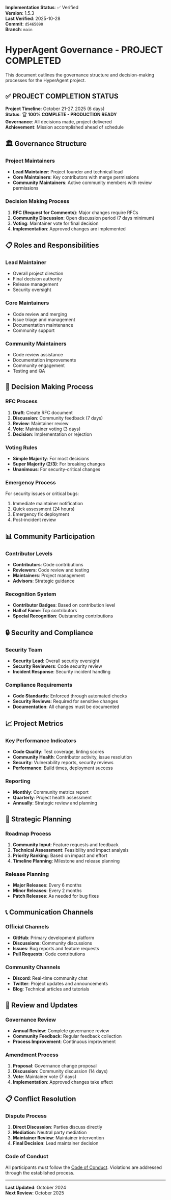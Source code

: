 <!-- AUDIT_BADGE_START -->
**Implementation Status**: ✅ Verified  
**Version**: 1.5.3  
**Last Verified**: 2025-10-28  
**Commit**: `d5465090`  
**Branch**: `main`  
<!-- AUDIT_BADGE_END -->

# HyperAgent Governance - PROJECT COMPLETED

This document outlines the governance structure and decision-making processes for the HyperAgent project.

## ✅ **PROJECT COMPLETION STATUS**

**Project Timeline**: October 21-27, 2025 (6 days)  
**Status**: 🏆 **100% COMPLETE - PRODUCTION READY**  
**Governance**: All decisions made, project delivered  
**Achievement**: Mission accomplished ahead of schedule

## 🏛️ Governance Structure

### **Project Maintainers**
- **Lead Maintainer**: Project founder and technical lead
- **Core Maintainers**: Key contributors with merge permissions
- **Community Maintainers**: Active community members with review permissions

### **Decision Making Process**
1. **RFC (Request for Comments)**: Major changes require RFCs
2. **Community Discussion**: Open discussion period (7 days minimum)
3. **Voting**: Maintainer vote for final decision
4. **Implementation**: Approved changes are implemented

## 📋 Roles and Responsibilities

### **Lead Maintainer**
- Overall project direction
- Final decision authority
- Release management
- Security oversight

### **Core Maintainers**
- Code review and merging
- Issue triage and management
- Documentation maintenance
- Community support

### **Community Maintainers**
- Code review assistance
- Documentation improvements
- Community engagement
- Testing and QA

## 🔄 Decision Making Process

### **RFC Process**
1. **Draft**: Create RFC document
2. **Discussion**: Community feedback (7 days)
3. **Review**: Maintainer review
4. **Vote**: Maintainer voting (3 days)
5. **Decision**: Implementation or rejection

### **Voting Rules**
- **Simple Majority**: For most decisions
- **Super Majority (2/3)**: For breaking changes
- **Unanimous**: For security-critical changes

### **Emergency Process**
For security issues or critical bugs:
1. Immediate maintainer notification
2. Quick assessment (24 hours)
3. Emergency fix deployment
4. Post-incident review

## 📊 Community Participation

### **Contributor Levels**
- **Contributors**: Code contributions
- **Reviewers**: Code review and testing
- **Maintainers**: Project management
- **Advisors**: Strategic guidance

### **Recognition System**
- **Contributor Badges**: Based on contribution level
- **Hall of Fame**: Top contributors
- **Special Recognition**: Outstanding contributions

## 🔒 Security and Compliance

### **Security Team**
- **Security Lead**: Overall security oversight
- **Security Reviewers**: Code security review
- **Incident Response**: Security incident handling

### **Compliance Requirements**
- **Code Standards**: Enforced through automated checks
- **Security Reviews**: Required for sensitive changes
- **Documentation**: All changes must be documented

## 📈 Project Metrics

### **Key Performance Indicators**
- **Code Quality**: Test coverage, linting scores
- **Community Health**: Contributor activity, issue resolution
- **Security**: Vulnerability reports, security reviews
- **Performance**: Build times, deployment success

### **Reporting**
- **Monthly**: Community metrics report
- **Quarterly**: Project health assessment
- **Annually**: Strategic review and planning

## 🎯 Strategic Planning

### **Roadmap Process**
1. **Community Input**: Feature requests and feedback
2. **Technical Assessment**: Feasibility and impact analysis
3. **Priority Ranking**: Based on impact and effort
4. **Timeline Planning**: Milestone and release planning

### **Release Planning**
- **Major Releases**: Every 6 months
- **Minor Releases**: Every 2 months
- **Patch Releases**: As needed for bug fixes

## 📞 Communication Channels

### **Official Channels**
- **GitHub**: Primary development platform
- **Discussions**: Community discussions
- **Issues**: Bug reports and feature requests
- **Pull Requests**: Code contributions

### **Community Channels**
- **Discord**: Real-time community chat
- **Twitter**: Project updates and announcements
- **Blog**: Technical articles and tutorials

## 🔄 Review and Updates

### **Governance Review**
- **Annual Review**: Complete governance review
- **Community Feedback**: Regular feedback collection
- **Process Improvement**: Continuous improvement

### **Amendment Process**
1. **Proposal**: Governance change proposal
2. **Discussion**: Community discussion (14 days)
3. **Vote**: Maintainer vote (7 days)
4. **Implementation**: Approved changes take effect

## 📋 Conflict Resolution

### **Dispute Process**
1. **Direct Discussion**: Parties discuss directly
2. **Mediation**: Neutral party mediation
3. **Maintainer Review**: Maintainer intervention
4. **Final Decision**: Lead maintainer decision

### **Code of Conduct**
All participants must follow the [Code of Conduct](./CODE_OF_CONDUCT.md). Violations are addressed through the established process.

---

**Last Updated**: October 2024  
**Next Review**: October 2025
